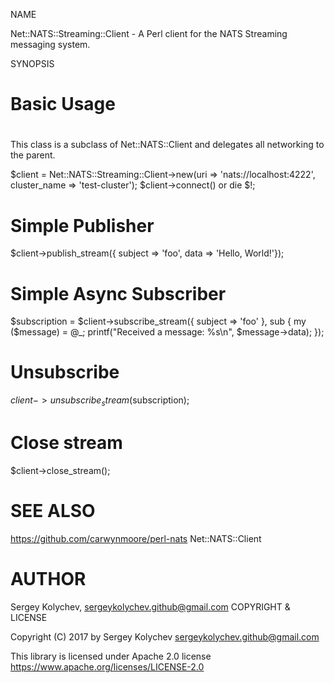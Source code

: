 
NAME

Net::NATS::Streaming::Client - A Perl client for the NATS Streaming messaging system.

SYNOPSIS

#
# Basic Usage
#
This class is a subclass of Net::NATS::Client and delegates all networking
to the parent.
 
$client = Net::NATS::Streaming::Client->new(uri => 'nats://localhost:4222', cluster_name => 'test-cluster');
$client->connect() or die $!;
 
# Simple Publisher
$client->publish_stream({ subject => 'foo', data => 'Hello, World!'});
 
# Simple Async Subscriber
$subscription = $client->subscribe_stream({ subject => 'foo' }, sub {
    my ($message) = @_;
    printf("Received a message: %s\n", $message->data);
});
 
# Unsubscribe
$client->unsubscribe_stream($subscription);
 
# Close stream
$client->close_stream();


# SEE ALSO

https://github.com/carwynmoore/perl-nats Net::NATS::Client

# AUTHOR

Sergey Kolychev, <sergeykolychev.github@gmail.com>
COPYRIGHT & LICENSE

Copyright (C) 2017 by Sergey Kolychev <sergeykolychev.github@gmail.com>
 
This library is licensed under Apache 2.0 license https://www.apache.org/licenses/LICENSE-2.0
